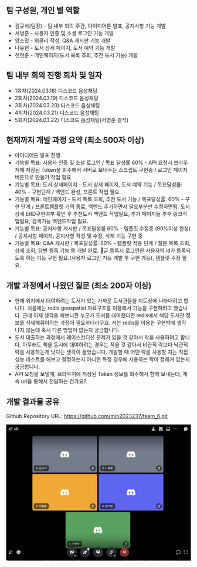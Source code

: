 ## 팀 구성원, 개인 별 역할


- 김규석(팀장) - 팀 내부 회의 주관, 아이디어톤 발표, 공지사항 기능 개발
- 서병준 - 사용자 인증 및 소셜 로그인 기능 개발
- 양소민 - 위클리 작성, Q&A 게시판 기능 개발
- 나유현 - 도서 상세 페이지, 도서 예약 기능 개발
- 전현준 - 메인페이지(도서 목록 조회, 추천 도서 기능) 개발

## 팀 내부 회의 진행 회차 및 일자


- 1회차(2024.03.18) 디스코드 음성채팅
- 2회차(2024.03.19) 디스코드 음성채팅
- 3회차(2024.03.20) 디스코드 음성채팅
- 4회차(2024.03.21) 디스코드 음성채팅
- 5회차(2024.03.22) 디스코드 음성채팅(서병준 결석)

## 현재까지 개발 과정 요약 (최소 500자 이상)

- 아이디어톤 발표 진행.
- 기능별 목표: 사용자 인증 및 소셜 로그인 / 목표 달성률 60% - API 요청시 브라우저에 저장된 Token을 회수해서 서버로 보내주는 스크립트 구현중 / 로그인 페이지 버튼으로 만들기 작업 필요
- 기능별 목표: 도서 상세페이지 - 도서 상세 페이지, 도서 예약 기능 / 목표달성률: 40% - 구현단계 / 백엔드 완성, 프론트 작업 필요.
- 기능별 목표: 메인페이지 - 도서 목록 조회, 추천 도서 기능 / 목표달성률: 60% - 구현 단계 /  프론트템플릿 거의 종료, 백엔드 추가하면서 필요부분만 수정하면됨. 도서 상세 ERD구현여부 확인 후 추천도서 백엔드 작업필요, 추가 페이지들 추후 링크작업필요, 검색기능 백엔드작업 필요.
- 기능별 목표: 공지사항 게시판 / 목표달성률 60% - 템플릿 수정중 (90%이상 완성) / 공지사항 페이지, 공지사항 작성 및 수정, 삭제 기능 구현 중 
- 기능별 목표: Q&A 게시판 / 목표달성률: 80% - 템플릿 적용 단계 / 질문 목록 조회, 상세 조회, 답변 등록 기능 등 개발 완료. 글 등록시 로그인한 사용자의 id가 등록되도록 하는 기능 구현 필요.(사용자 로그인 기능 개발 후 구현 가능), 템플릿 수정 필요.

## 개발 과정에서 나왔던 질문 (최소 200자 이상)

- 현재 위치에서 대여하려는 도서가 있는 가까운 도서관들을 지도상에 나타내려고 합니다. 처음에는 redis geospatial 자료구조를 이용해서 기능을 구현하려고 했습니다. 근데 이제 생각을 해보니깐 누군가 도서를 대여했다면 redis에서 해당 도서관 정보를 삭제해줘야하는 과정이 필요하더라구요. 저는 redis를 이용한 구현밖에 생각나지 않는데 혹시 다른 방법이 없는지 궁금합니다.
- 도서 대출하는 과정에서 레이스컨디션 문제가 있을 것 같아서 락을 사용하려고 합니다. 아무래도 책을 동시에 대여하려는 경우는 적을 것 같아서 비관적 락보다 낙관적 락을 사용하는게 낫다는 생각이 들었습니다. 개발할 때 어떤 락을 사용할 지는 직접 성능 테스트를 해보고 결정하는지 아니면  특정 경우에 사용하는 락이 정해져 있는지 궁금합니다.
- API 요청을 보낼때, 브라우저에 저장된 Token 정보를 회수해서 함께 보내는데, 계속 url을 통해서 전달하는 건가요?
## 개발 결과물 공유


Github Repository URL: https://github.com/min2023237/team_6.git

![alt text](image.png)
